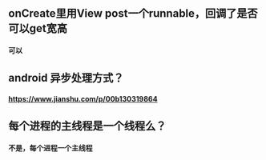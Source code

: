 ## onCreate里用View post一个runnable，回调了是否可以get宽高
#### 可以
## android 异步处理方式？
#### https://www.jianshu.com/p/00b130319864
## 每个进程的主线程是一个线程么？
#### 不是，每个进程一个主线程
